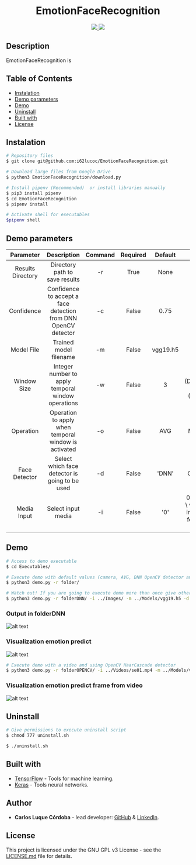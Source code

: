 <h1 align="center">EmotionFaceRecognition</h1>

<p align="center">
  <a href="https://www.gnu.org/licenses/gpl-3.0.en.html">
    <img src="https://img.shields.io/github/license/i62lucoc/EmotionFaceRecognition.svg?style=for-the-badge">
  </a>
  <a href="https://github.com/i62lucoc/EmotionFaceRecognition/stargazers">
    <img src="https://img.shields.io/github/stars/i62lucoc/EmotionFaceRecognition.svg?style=for-the-badge">
  </a>
</p>

## Description
EmotionFaceRecognition is  

## Table of Contents
* [Instalation](#instalation)
* [Demo parameters](#demo-parameters)
* [Demo](#demo)
* [Uninstall](#uninstall)
* [Built with](#built-with)
* [License](#license)

## Instalation
```bash
# Repository files
$ git clone git@github.com:i62lucoc/EmotionFaceRecognition.git

# Download large files from Google Drive
$ python3 EmotionFaceRecognition/download.py

# Install pipenv (Recommended)  or install libraries manually
$ pip3 install pipenv
$ cd EmotionFaceRecognition
$ pipenv install

# Activate shell for executables
$pipenv shell
```
## Demo parameters
| Parameter   | Description | Command       | Required       | Default       | Options |
|    :----:   |    :----:   |    :----:     |    :----:     |    :----:     |    :----:     | 
| Results Directory      | Directory path to save results    | -r   |True   |    None      | None |
| Confidence   | Confidence to accept a face detection from DNN OpenCV detector   | -c | False | 0.75 | None |
| Model File   | Trained model filename   | -m | False  | vgg19.h5 | None |
| Window Size   | Integer number to apply temporal window operations  | -w | False | 3 | < 2 (Deactivate) \ > 1 (Activate) |
| Operation   | Operation to apply when temporal window is activated   | -o | False | AVG | AVG \ MEDIAN \ MAX  |
| Face Detector  | Select which face detector is going to be used | -d | False | 'DNN' | DNN \ OPENCV \ DLIB |
| Media Input  |  Select input media  | -i | False | '0' | 0 (camera) \ video file \ image file \ folder with images |


## Demo
```bash
# Access to demo executable
$ cd Executables/

# Execute demo with default values (camera, AVG, DNN OpenCV detector and windowSize = 3)
$ python3 demo.py -r folder/

# Watch out! If you are going to execute demo more than once give other folder pathname or delete the existing one
$ python3 demo.py -r folderDNN/ -i ../Images/ -m ../Models/vgg19.h5 -d DNN
```
### Output in folderDNN
![alt text](https://github.com/i62lucoc/EmotionFaceRecognition/blob/master/Screenshots/FolderOutput.png?raw=true)

### Visualization emotion predict 
![alt text](https://github.com/i62lucoc/EmotionFaceRecognition/blob/master/Screenshots/FolderOutputPic.png?raw=true)


```bash
# Execute demo with a video and using OpenCV HaarCascade detector
$ python3 demo.py -r folderOPENCV/ -i ../Videos/se01.mp4 -m ../Models/vgg19.h5 -d OPENCV
```

### Visualization emotion predict frame from video 
![alt text](https://github.com/i62lucoc/EmotionFaceRecognition/blob/master/Screenshots/VideoHappy.png?raw=true)

## Uninstall
```bash
# Give permissions to execute uninstall script
$ chmod 777 uninstall.sh

$ ./uninstall.sh
```

## Built with
- [TensorFlow](https://github.com/tensorflow/tensorflow) - Tools for machine learning.
- [Keras](https://github.com/keras-team/keras) - Tools neural networks.

## Author
- **Carlos Luque Córdoba** - lead developer: [GitHub](https://github.com/i62lucoc) & [LinkedIn](www.linkedin.com/in/carlosluquecordoba).


## License
This project is licensed under the GNU GPL v3 License - see the [LICENSE.md](LICENSE.md) file for details.
